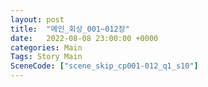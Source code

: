 ```yaml
---
layout: post
title:  "메인_회상_001~012장"
date:   2022-08-08 23:00:00 +0000
categories: Main
Tags: Story Main
SceneCode: ["scene_skip_cp001-012_q1_s10"]
---
```

